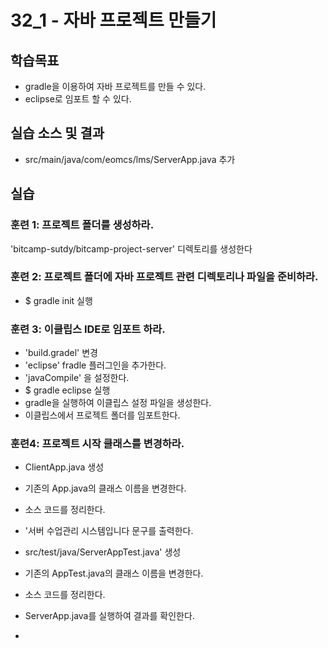 # 32_1 - 자바 프로젝트 만들기

## 학습목표

- gradle을 이용하여 자바 프로젝트를 만들 수 있다.
- eclipse로 임포트 할 수 있다.

## 실습 소스 및 결과

- src/main/java/com/eomcs/lms/ServerApp.java 추가

## 실습  

### 훈련 1: 프로젝트 폴더를 생성하라.

'bitcamp-sutdy/bitcamp-project-server' 디렉토리를 생성한다

### 훈련 2: 프로젝트 폴더에 자바 프로젝트 관련 디렉토리나 파일을 준비하라.

- $ gradle init 실행

### 훈련 3: 이클립스 IDE로 임포트 하라. 

  - 'build.gradel' 변경
  - 'eclipse' fradle 플러그인을 추가한다.
  - 'javaCompile' 을 설정한다.
  - $ gradle eclipse 실행
  - gradle을 실행하여 이클립스 설정 파일을 생성한다.
  - 이클립스에서 프로젝트 폴더를 임포트한다.
  
  ### 훈련4: 프로젝트 시작 클래스를 변경하라.
  
  - ClientApp.java 생성
  - 기존의 App.java의 클래스 이름을 변경한다.
  - 소스 코드를 정리한다.
  - '서버 수업관리 시스템입니다 문구를 출력한다.
  
  - src/test/java/ServerAppTest.java' 생성
  - 기존의 AppTest.java의 클래스 이름을 변경한다.
  - 소스 코드를 정리한다.
  - ServerApp.java를 실행하여 결과를 확인한다.
  - 
  